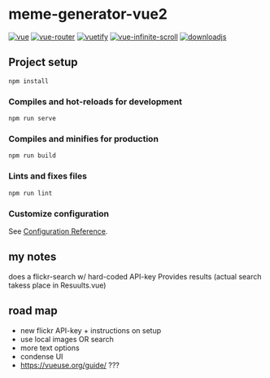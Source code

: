 # meme-generator-vue2

[![vue](https://img.shields.io/badge/vue-2.6.14-4FC08D)](https://www.npmjs.com/package/vue/v/2.6.14)
[![vue-router](https://img.shields.io/badge/vue--router-3.5.1-brightgreen)](https://www.npmjs.com/package/vue-router/v/3.5.1)
[![vuetify](https://img.shields.io/badge/vuetify-2.6.0-1867C0)](https://www.npmjs.com/package/vuetify/v/2.6.5)
[![vue-infinite-scroll](https://img.shields.io/badge/vue--infinite--scroll-2.0.2-blue)](https://www.npmjs.com/package/vue-infinite-scroll/v/2.0.2)
[![downloadjs](https://img.shields.io/badge/downloadjs-1.4.7-F7DF1E)](https://www.npmjs.com/package/downloadjs/v/1.4.7)

## Project setup
```
npm install
```

### Compiles and hot-reloads for development
```
npm run serve
```

### Compiles and minifies for production
```
npm run build
```

### Lints and fixes files
```
npm run lint
```

### Customize configuration
See [Configuration Reference](https://cli.vuejs.org/config/).


## my notes

does a flickr-search w/ hard-coded API-key
Provides results (actual search takess place in Resuults.vue)


## road map

- new flickr API-key + instructions on setup
- use local images OR search
- more text options
- condense UI
- https://vueuse.org/guide/ ???